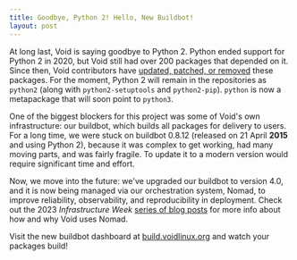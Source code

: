 ```yaml
---
title: Goodbye, Python 2! Hello, New Buildbot!
layout: post
---
```


At long last, Void is saying goodbye to Python 2. Python ended support for
Python 2 in 2020, but Void still had over 200 packages that depended on it.
Since then, Void contributors have
[updated, patched, or removed](https://github.com/void-linux/void-packages/issues/38229)
these packages. For the moment, Python 2 will remain in the repositories as
`python2` (along with `python2-setuptools` and `python2-pip`). `python` is
now a metapackage that will soon point to `python3`.

One of the biggest blockers for this project was some of Void's own infrastructure:
our buildbot, which builds all packages for delivery to users. For a long time,
we were stuck on buildbot 0.8.12 (released on 21 April **2015** and using Python 2),
because it was complex to get working, had many moving parts, and was fairly fragile.
To update it to a modern version would require significant time and effort.

Now, we move into the future: we've upgraded our buildbot to version 4.0, and
it is now being managed via our orchestration system, Nomad, to improve
reliability, observability, and reproducibility in deployment. Check out the 2023
*Infrastructure Week* [series of blog posts](/news/2023/07/infra-week-day-1.html)
for more info about how and why Void uses Nomad.

Visit the new buildbot dashboard at [build.voidlinux.org](https://build.voidlinux.org)
and watch your packages build!
